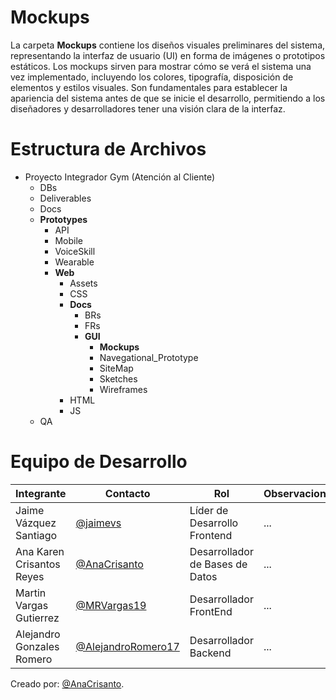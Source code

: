   # Mockups
La carpeta **Mockups** contiene los diseños visuales preliminares del sistema, representando la interfaz de usuario (UI) en forma de imágenes o prototipos estáticos. Los mockups sirven para mostrar cómo se verá el sistema una vez implementado, incluyendo los colores, tipografía, disposición de elementos y estilos visuales. Son fundamentales para establecer la apariencia del sistema antes de que se inicie el desarrollo, permitiendo a los diseñadores y desarrolladores tener una visión clara de la interfaz.
# Estructura de Archivos
- Proyecto Integrador Gym (Atención al Cliente)
  - DBs
  - Deliverables
  - Docs
  - **Prototypes**
    - API
    - Mobile
    - VoiceSkill
    - Wearable
    - **Web**
      - Assets
      - CSS
      - **Docs**
        - BRs
        - FRs
        - **GUI**
          - **Mockups**
          - Navegational_Prototype
          - SiteMap
          - Sketches
          - Wireframes
      - HTML
      - JS
  - QA

# Equipo de Desarrollo
| Integrante                | Contacto                                                   | Rol                             | Observaciones |
| ------------------------- | ---------------------------------------------------------- | ------------------------------- | ------------- |
| Jaime Vázquez Santiago    | [@jaimevs](https://github.com/jaimevs)                     | Líder de Desarrollo Frontend    | ...           |
| Ana Karen Crisantos Reyes | [@AnaCrisanto](https://github.com/AnaCrisanto)             | Desarrollador de Bases de Datos | ...           |
| Martin Vargas Gutierrez   | [@MRVargas19](https://github.com/MRVargas19)               | Desarrollador FrontEnd          | ...           |
| Alejandro Gonzales Romero | [@AlejandroRomero17](https://github.com/AlejandroRomero17) | Desarrollador Backend           | ...           |

Creado por: [@AnaCrisanto](https://github.com/AnaCrisanto).



